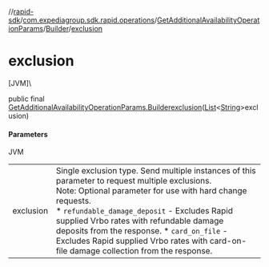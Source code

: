 //[rapid-sdk](../../../../index.md)/[com.expediagroup.sdk.rapid.operations](../../index.md)/[GetAdditionalAvailabilityOperationParams](../index.md)/[Builder](index.md)/[exclusion](exclusion.md)

# exclusion

[JVM]\

public final [GetAdditionalAvailabilityOperationParams.Builder](index.md)[exclusion](exclusion.md)([List](https://docs.oracle.com/javase/8/docs/api/java/util/List.html)&lt;[String](https://docs.oracle.com/javase/8/docs/api/java/lang/String.html)&gt;exclusion)

#### Parameters

JVM

| | |
|---|---|
| exclusion | Single exclusion type. Send multiple instances of this parameter to request multiple exclusions.<br> Note: Optional parameter for use with hard change requests. <br> * `refundable_damage_deposit` - Excludes Rapid supplied Vrbo rates with refundable damage deposits from the response. * `card_on_file` - Excludes Rapid supplied Vrbo rates with card-on-file damage collection from the response. |
